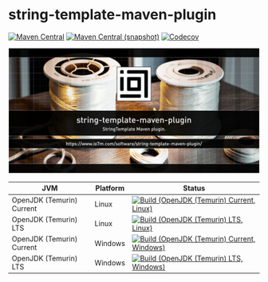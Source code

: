 string-template-maven-plugin
===

[![Maven Central](https://img.shields.io/maven-central/v/string-template-maven-plugin/string-template-maven-plugin.svg?style=flat-square)](http://search.maven.org/#search%7Cga%7C1%7Cg%3A%22string-template-maven-plugin%22)
[![Maven Central (snapshot)](https://img.shields.io/nexus/s/https/s01.oss.sonatype.org/string-template-maven-plugin/string-template-maven-plugin.svg?style=flat-square)](https://s01.oss.sonatype.org/content/repositories/snapshots/com/io7m/string-template-maven-plugin/)
[![Codecov](https://img.shields.io/codecov/c/github/io7m/string-template-maven-plugin.svg?style=flat-square)](https://codecov.io/gh/io7m/string-template-maven-plugin)

![string-template-maven-plugin](./src/site/resources/string-template-maven-plugin.jpg?raw=true)

| JVM | Platform | Status |
|-----|----------|--------|
| OpenJDK (Temurin) Current | Linux | [![Build (OpenJDK (Temurin) Current, Linux)](https://img.shields.io/github/workflow/status/io7m/string-template-maven-plugin/main.linux.temurin.current)](https://github.com/io7m/string-template-maven-plugin/actions?query=workflow%3Amain.linux.temurin.current)|
| OpenJDK (Temurin) LTS | Linux | [![Build (OpenJDK (Temurin) LTS, Linux)](https://img.shields.io/github/workflow/status/io7m/string-template-maven-plugin/main.linux.temurin.lts)](https://github.com/io7m/string-template-maven-plugin/actions?query=workflow%3Amain.linux.temurin.lts)|
| OpenJDK (Temurin) Current | Windows | [![Build (OpenJDK (Temurin) Current, Windows)](https://img.shields.io/github/workflow/status/io7m/string-template-maven-plugin/main.windows.temurin.current)](https://github.com/io7m/string-template-maven-plugin/actions?query=workflow%3Amain.windows.temurin.current)|
| OpenJDK (Temurin) LTS | Windows | [![Build (OpenJDK (Temurin) LTS, Windows)](https://img.shields.io/github/workflow/status/io7m/string-template-maven-plugin/main.windows.temurin.lts)](https://github.com/io7m/string-template-maven-plugin/actions?query=workflow%3Amain.windows.temurin.lts)|
